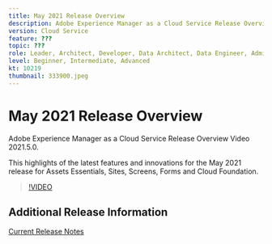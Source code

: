 ```yaml
---
title: May 2021 Release Overview
description: Adobe Experience Manager as a Cloud Service Release Overview Video 2021.5.0.
version: Cloud Service
feature: ???
topic: ???
role: Leader, Architect, Developer, Data Architect, Data Engineer, Admin, User
level: Beginner, Intermediate, Advanced
kt: 10219
thumbnail: 333900.jpeg
---
```


# May 2021 Release Overview

Adobe Experience Manager as a Cloud Service Release Overview Video 2021.5.0.

This highlights of the latest features and innovations for the May 2021 release for Assets Essentials, Sites, Screens, Forms and Cloud Foundation.

>[!VIDEO](https://video.tv.adobe.com/v/333900/?quality=12&learn=on)

## Additional Release Information

[Current Release Notes](https://experienceleague.adobe.com/docs/experience-manager-cloud-service/content/release-notes/home.html)

